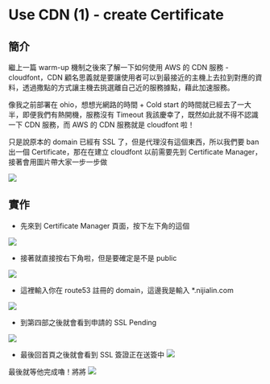 # Use CDN (1) - create Certificate

## 簡介

繼上一篇 warm-up 機制之後來了解一下如何使用 AWS 的 CDN 服務 - cloudfont，CDN 顧名思義就是要讓使用者可以到最接近的主機上去拉到對應的資料，透過撒點的方式讓主機去挑選離自己近的服務據點，藉此加速服務。

像我之前部署在 ohio，想想光網路的時間 + Cold start 的時間就已經去了一大半，即便我們有熱開機，服務沒有 Timeout 我該慶幸了，既然如此就不得不認識一下 CDN 服務，而 AWS 的 CDN 服務就是 cloudfont 啦！

只是說原本的 domain 已經有 SSL 了，但是代理沒有這個東西，所以我們要 ban 出一個 Certificate，那在在建立 cloudfont 以前需要先到 Certificate Manager，接著會用圖片帶大家一步一步做

![](https://i.imgur.com/vLLfKyr.png)

## 實作

- 先來到 Certificate Manager 頁面，按下左下角的這個

![](https://i.imgur.com/WVk2YFJ.png)

- 接著就直接按右下角啦，但是要確定是不是 public

![](https://i.imgur.com/sNxd3LG.png)

- 這裡輸入你在 route53 註冊的 domain，這邊我是輸入 \*.nijialin.com

![](https://i.imgur.com/FXnknbj.png)

- 到第四部之後就會看到申請的 SSL Pending

![](https://i.imgur.com/WlY5PCf.png)

- 最後回首頁之後就會看到 SSL 簽證正在送簽中
  ![](https://i.imgur.com/kRRtvJ5.png)

最後就等他完成嚕！將將
![](https://i.imgur.com/495PjEw.png)
